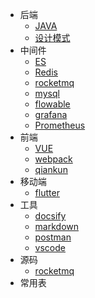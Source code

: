 <!-- _navbar.md --> 

* 后端
  - [JAVA](/be/java/)
  - [设计模式](/be/gof/)
* 中间件
  - [ES](/middleware/es/)
  - [Redis](/middleware/redis/)
  - [rocketmq](/middleware/rocketmq/)
  - [mysql](/middleware/mysql/)
  - [flowable](/middleware/flowable/)
  - [grafana](/middleware/grafana/)
  - [Prometheus](/middleware/prometheus/)
* 前端
  - [VUE](/fe/vue/)
  - [webpack](/fe/webpack/)
  - [qiankun](/fe/qiankun/)
* 移动端
  - [flutter](/mobile/flutter/)
* 工具
  - [docsify](/tool/docsify)
  - [markdown](/tool/markdown)
  - [postman](/tool/postman)
  - [vscode](/tool/vscode)
* 源码
  - [rocketmq](/open/rocketmq)
* 常用表
